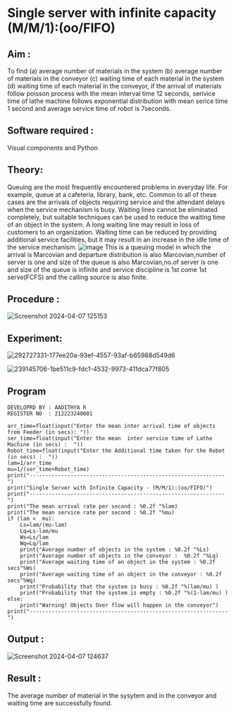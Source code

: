# Single server with infinite capacity (M/M/1):(oo/FIFO)
## Aim :
To find (a) average number of materials in the system (b) average number of materials in the conveyor (c) waiting time of each material in the system (d) waiting time of each material in the conveyor, if the arrival  of materials follow poisson process with the mean interval time 12 seconds, serivice time of lathe machine follows exponential distribution with mean serice time 1 second and average service time of robot is 7seconds.

## Software required :
Visual components and Python

## Theory:
Queuing are the most frequently encountered problems in everyday life. For example, queue at a cafeteria, library, bank, etc. Common to all of these cases are the arrivals of objects requiring service and the attendant delays when the service mechanism is busy. Waiting lines cannot be eliminated completely, but suitable techniques can be used to reduce the waiting time of an object in the system. A long waiting line may result in loss of customers to an organization. Waiting time can be reduced by providing additional service facilities, but it may result in an increase in the idle time of the service mechanism.
![image](1.png)
This is a queuing model in which the arrival is Marcovian and departure distribution is also Marcovian,number of server is one and size of the queue is also Marcovian,no.of server is one and size of the queue is infinite and service discipline is 1st come 1st serve(FCFS) and the calling source is also finite.

## Procedure :
![Screenshot 2024-04-07 125153](https://github.com/04Varsha/Single-server-infinite-capacity---Markov-Model/assets/149035374/6a071549-28f3-4b4a-830c-263554c3a403)

## Experiment:

![292727331-177ee20a-93ef-4557-93af-b65988d549d6](https://github.com/04Varsha/Single-server-infinite-capacity---Markov-Model/assets/149035374/32545f17-5d5d-40e0-8e5f-a17109977e71)

![239145706-1be511c9-fdc1-4532-9973-411dca77f805](https://github.com/04Varsha/Single-server-infinite-capacity---Markov-Model/assets/149035374/d35647c6-823b-41c5-ab2a-58eee63edad7)

## Program
~~~
DEVELOPRD BY : AADITHYA R
REGISTER NO  : 212223240001

arr_time=float(input("Enter the mean inter arrival time of objects from Feeder (in secs): "))
ser_time=float(input("Enter the mean  inter service time of Lathe Machine (in secs) :  "))
Robot_time=float(input("Enter the Additional time taken for the Robot (in secs) :  "))
lam=1/arr_time
mu=1/(ser_time+Robot_time)
print("--------------------------------------------------------------")
print("Single Server with Infinite Capacity - (M/M/1):(oo/FIFO)")
print("--------------------------------------------------------------")
print("The mean arrival rate per second : %0.2f "%lam)
print("The mean service rate per second : %0.2f "%mu)
if (lam <  mu):
    Ls=lam/(mu-lam)
    Lq=Ls-lam/mu
    Ws=Ls/lam
    Wq=Lq/lam
    print("Average number of objects in the system : %0.2f "%Ls)
    print("Average number of objects in the conveyor :  %0.2f "%Lq)
    print("Average waiting time of an object in the system : %0.2f secs"%Ws)
    print("Average waiting time of an object in the conveyor : %0.2f secs"%Wq)
    print("Probability that the system is busy : %0.2f "%(lam/mu) )
    print("Probability that the system is empty : %0.2f "%(1-lam/mu) )
else:
    print("Warning! Objects Over flow will happen in the conveyor")
print("---------------------------------------------------------------")
~~~

## Output :

![Screenshot 2024-04-07 124637](https://github.com/04Varsha/Single-server-infinite-capacity---Markov-Model/assets/149035374/e4086af7-b954-404e-88f9-b5188a38e054)

## Result : 
The average number of material in the sysytem and in the conveyor and waiting time are successfully found.

